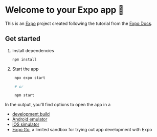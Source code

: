 # Welcome to your Expo app 👋

This is an [Expo](https://expo.dev) project created following the tutorial from the [Expo Docs](https://docs.expo.dev/).

## Get started

1. Install dependencies

   ```bash
   npm install
   ```

2. Start the app

   ```bash
    npx expo start

    # or

    npm start
   ```

In the output, you'll find options to open the app in a

- [development build](https://docs.expo.dev/develop/development-builds/introduction/)
- [Android emulator](https://docs.expo.dev/workflow/android-studio-emulator/)
- [iOS simulator](https://docs.expo.dev/workflow/ios-simulator/)
- [Expo Go](https://expo.dev/go), a limited sandbox for trying out app development with Expo
